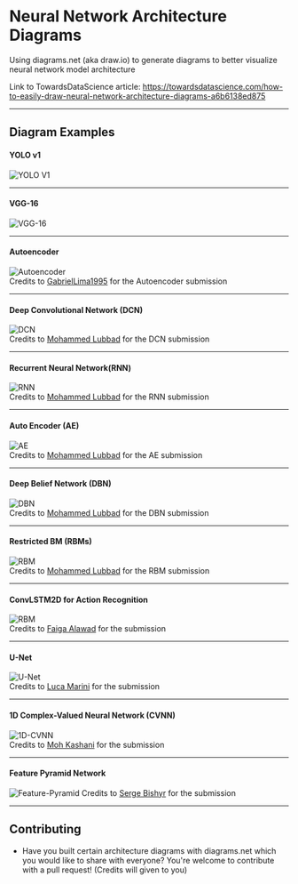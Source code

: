 # Neural Network Architecture Diagrams
Using diagrams.net (aka draw.io) to generate diagrams to better visualize neural network model architecture

Link to TowardsDataScience article: https://towardsdatascience.com/how-to-easily-draw-neural-network-architecture-diagrams-a6b6138ed875
___

## Diagram Examples

#### YOLO v1
![YOLO V1](https://github.com/kennethleungty/Neural-Network-Architecture-Diagrams/blob/main/yolo_v1_image.png?raw=true)
___
#### VGG-16
![VGG-16](https://github.com/kennethleungty/Neural-Network-Architecture-Diagrams/blob/main/vgg16_image.png?raw=true)
___
#### Autoencoder
![Autoencoder](https://github.com/kennethleungty/Neural-Network-Architecture-Diagrams/blob/main/autoencoder_lstm.png?raw=true)  
Credits to [GabrielLima1995](https://github.com/GabrielLima1995) for the Autoencoder submission
___
#### Deep Convolutional Network (DCN)
![DCN](https://github.com/kennethleungty/Neural-Network-Architecture-Diagrams/blob/main/Convolutional%20Network%20(DCN).jpg?raw=true)  
Credits to [Mohammed Lubbad](https://github.com/mlubbad) for the DCN submission
___
#### Recurrent Neural Network(RNN)
![RNN](https://github.com/kennethleungty/Neural-Network-Architecture-Diagrams/blob/main/Recurrent%20Neural%20Network%20(RNN).jpg?raw=true)  
Credits to [Mohammed Lubbad](https://github.com/mlubbad) for the RNN submission
___
#### Auto Encoder (AE)
![AE](https://github.com/kennethleungty/Neural-Network-Architecture-Diagrams/blob/main/Auto%20Encoder%20(AE).jpg?raw=true)  
Credits to [Mohammed Lubbad](https://github.com/mlubbad) for the AE submission
___
#### Deep Belief Network (DBN)
![DBN](https://github.com/kennethleungty/Neural-Network-Architecture-Diagrams/blob/main/Deep%20Belief%20Network%20(DBN).jpg?raw=true)  
Credits to [Mohammed Lubbad](https://github.com/mlubbad) for the DBN submission
___
#### Restricted BM (RBMs)
![RBM](https://github.com/kennethleungty/Neural-Network-Architecture-Diagrams/blob/main/Restricted%20BM%20(RBMs).jpg?raw=true)  
Credits to [Mohammed Lubbad](https://github.com/mlubbad) for the RBM submission
___
#### ConvLSTM2D for Action Recognition
![RBM](https://github.com/kennethleungty/Neural-Network-Architecture-Diagrams/blob/main/action_recognition_xml.png?raw=true)  
Credits to [Faiga Alawad](https://github.com/Faiga91) for the submission
___
#### U-Net
![U-Net](https://github.com/kennethleungty/Neural-Network-Architecture-Diagrams/blob/main/U-Net.png?raw=true)  
Credits to [Luca Marini](https://github.com/lucamarini22) for the submission
___
#### 1D Complex-Valued Neural Network (CVNN)
![1D-CVNN](https://github.com/kennethleungty/Neural-Network-Architecture-Diagrams/blob/main/1D%20Complex-Valued%20Neural%20Network%20(CVNN).svg?raw=true)  
Credits to [Moh Kashani](https://github.com/mkashani-phd) for the submission
___
#### Feature Pyramid Network
![Feature-Pyramid](https://github.com/kennethleungty/Neural-Network-Architecture-Diagrams/blob/main/Feature%20Pyramid%20Network%20(FPN).png?raw=true)
Credits to [Serge Bishyr](https://github.com/SeriyBg) for the submission
___
## Contributing
- Have you built certain architecture diagrams with diagrams.net which you would like to share with everyone? You're welcome to contribute with a pull request! (Credits will given to you)
